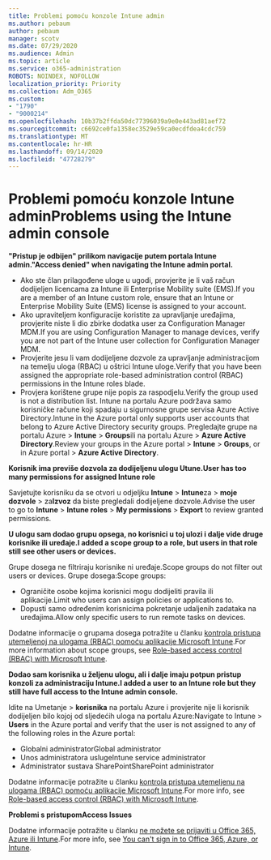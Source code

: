 ```yaml
---
title: Problemi pomoću konzole Intune admin
ms.author: pebaum
author: pebaum
manager: scotv
ms.date: 07/29/2020
ms.audience: Admin
ms.topic: article
ms.service: o365-administration
ROBOTS: NOINDEX, NOFOLLOW
localization_priority: Priority
ms.collection: Adm_O365
ms.custom:
- "1790"
- "9000214"
ms.openlocfilehash: 10b37b2ffda50dc77396039a9e0e443ad81aef72
ms.sourcegitcommit: c6692ce0fa1358ec3529e59ca0ecdfdea4cdc759
ms.translationtype: MT
ms.contentlocale: hr-HR
ms.lasthandoff: 09/14/2020
ms.locfileid: "47728279"
---
```

# <a name="problems-using-the-intune-admin-console"></a><span data-ttu-id="8d843-102">Problemi pomoću konzole Intune admin</span><span class="sxs-lookup"><span data-stu-id="8d843-102">Problems using the Intune admin console</span></span>

<span data-ttu-id="8d843-103">**"Pristup je odbijen" prilikom navigacije putem portala Intune admin.**</span><span class="sxs-lookup"><span data-stu-id="8d843-103">**"Access denied" when navigating the Intune admin portal.**</span></span>

- <span data-ttu-id="8d843-104">Ako ste član prilagođene uloge u ugodi, provjerite je li vaš račun dodijeljen licencama za Intune ili Enterprise Mobility suite (EMS).</span><span class="sxs-lookup"><span data-stu-id="8d843-104">If you are a member of an Intune custom role, ensure that an Intune or Enterprise Mobility Suite (EMS) license is assigned to your account.</span></span>
- <span data-ttu-id="8d843-105">Ako upraviteljem konfiguracije koristite za upravljanje uređajima, provjerite niste li dio zbirke dodatka user za Configuration Manager MDM.</span><span class="sxs-lookup"><span data-stu-id="8d843-105">If you are using Configuration Manager to manage devices, verify you are not part of the Intune user collection for Configuration Manager MDM.</span></span>
- <span data-ttu-id="8d843-106">Provjerite jesu li vam dodijeljene dozvole za upravljanje administracijom na temelju uloga (RBAC) u oštrici Intune uloge.</span><span class="sxs-lookup"><span data-stu-id="8d843-106">Verify that you have been assigned the appropriate role-based administration control (RBAC) permissions in the Intune roles blade.</span></span>
- <span data-ttu-id="8d843-107">Provjera korištene grupe nije popis za raspodjelu.</span><span class="sxs-lookup"><span data-stu-id="8d843-107">Verify the group used is not a distribution list.</span></span> <span data-ttu-id="8d843-108">Intune na portalu Azure podržava samo korisničke račune koji spadaju u sigurnosne grupe servisa Azure Active Directory.</span><span class="sxs-lookup"><span data-stu-id="8d843-108">Intune in the Azure portal only supports user accounts that belong to Azure Active Directory security groups.</span></span> <span data-ttu-id="8d843-109">Pregledajte grupe na portalu Azure > **Intune**  >  **Groups**ili na portalu Azure > **Azure Active Directory**.</span><span class="sxs-lookup"><span data-stu-id="8d843-109">Review your groups in the Azure portal > **Intune** > **Groups**, or in Azure portal > **Azure Active Directory**.</span></span>

<span data-ttu-id="8d843-110">**Korisnik ima previše dozvola za dodijeljenu ulogu Utune.**</span><span class="sxs-lookup"><span data-stu-id="8d843-110">**User has too many permissions for assigned Intune role**</span></span>

<span data-ttu-id="8d843-111">Savjetujte korisniku da se otvori u odjeljku **Intune**  >  **Intune**za  >  **moje dozvole**  >  za**Izvoz** da biste pregledali dodijeljene dozvole.</span><span class="sxs-lookup"><span data-stu-id="8d843-111">Advise the user to go to **Intune** > **Intune roles** > **My permissions** > **Export** to review granted permissions.</span></span>

<span data-ttu-id="8d843-112">**U ulogu sam dodao grupu opsega, no korisnici u toj ulozi i dalje vide druge korisnike ili uređaje.**</span><span class="sxs-lookup"><span data-stu-id="8d843-112">**I added a scope group to a role, but users in that role still see other users or devices.**</span></span>

<span data-ttu-id="8d843-113">Grupe dosega ne filtriraju korisnike ni uređaje.</span><span class="sxs-lookup"><span data-stu-id="8d843-113">Scope groups do not filter out users or devices.</span></span> <span data-ttu-id="8d843-114">Grupe dosega:</span><span class="sxs-lookup"><span data-stu-id="8d843-114">Scope groups:</span></span>

- <span data-ttu-id="8d843-115">Ograničite osobe kojima korisnici mogu dodijeliti pravila ili aplikacije.</span><span class="sxs-lookup"><span data-stu-id="8d843-115">Limit who users can assign policies or applications to.</span></span>
- <span data-ttu-id="8d843-116">Dopusti samo određenim korisnicima pokretanje udaljenih zadataka na uređajima.</span><span class="sxs-lookup"><span data-stu-id="8d843-116">Allow only specific users to run remote tasks on devices.</span></span>

<span data-ttu-id="8d843-117">Dodatne informacije o grupama dosega potražite u članku  [kontrola pristupa utemeljenoj na ulogama (RBAC) pomoću aplikacije Microsoft Intune](https://docs.microsoft.com/intune/role-based-access-control).</span><span class="sxs-lookup"><span data-stu-id="8d843-117">For more information about scope groups, see  [Role-based access control (RBAC) with Microsoft Intune](https://docs.microsoft.com/intune/role-based-access-control).</span></span>

<span data-ttu-id="8d843-118">**Dodao sam korisnika u željenu ulogu, ali i dalje imaju potpun pristup konzoli za administraciju Intune.**</span><span class="sxs-lookup"><span data-stu-id="8d843-118">**I added a user to an Intune role but they still have full access to the Intune admin console.**</span></span>

<span data-ttu-id="8d843-119">Idite na Umetanje > **korisnika** na portalu Azure i provjerite nije li korisnik dodijeljen bilo kojoj od sljedećih uloga na portalu Azure:</span><span class="sxs-lookup"><span data-stu-id="8d843-119">Navigate to Intune > **Users** in the Azure portal and verify that the user is not assigned to any of the following roles in the Azure portal:</span></span>

- <span data-ttu-id="8d843-120">Globalni administrator</span><span class="sxs-lookup"><span data-stu-id="8d843-120">Global administrator</span></span>
- <span data-ttu-id="8d843-121">Unos administratora usluge</span><span class="sxs-lookup"><span data-stu-id="8d843-121">Intune service administrator</span></span>
- <span data-ttu-id="8d843-122">Administrator sustava SharePoint</span><span class="sxs-lookup"><span data-stu-id="8d843-122">SharePoint administrator</span></span>

<span data-ttu-id="8d843-123">Dodatne informacije potražite u članku [kontrola pristupa utemeljenu na ulogama (RBAC) pomoću aplikacije Microsoft Intune](https://docs.microsoft.com/intune/role-based-access-control).</span><span class="sxs-lookup"><span data-stu-id="8d843-123">For more info, see [Role-based access control (RBAC) with Microsoft Intune](https://docs.microsoft.com/intune/role-based-access-control).</span></span>

<span data-ttu-id="8d843-124">**Problemi s pristupom**</span><span class="sxs-lookup"><span data-stu-id="8d843-124">**Access Issues**</span></span>

<span data-ttu-id="8d843-125">Dodatne informacije potražite u članku [ne možete se prijaviti u Office 365, Azure ili Intune](https://support.microsoft.com/help/2412085/you-can-t-sign-in-to-office-365-azure-or-intune).</span><span class="sxs-lookup"><span data-stu-id="8d843-125">For more info, see [You can't sign in to Office 365, Azure, or Intune](https://support.microsoft.com/help/2412085/you-can-t-sign-in-to-office-365-azure-or-intune).</span></span>